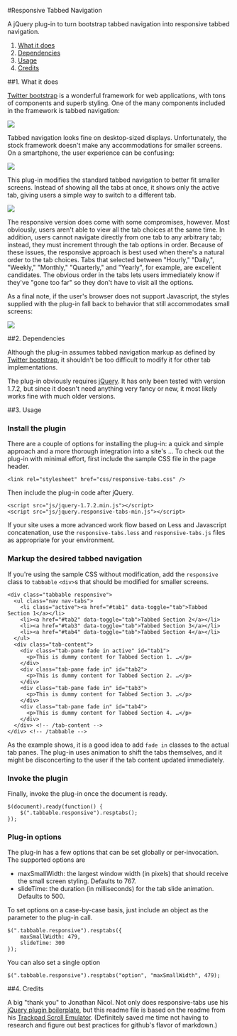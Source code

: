 #Responsive Tabbed Navigation

A jQuery plug-in to turn bootstrap tabbed navigation into responsive tabbed navigation.

1. [What it does](#1-what-it-does)
2. [Dependencies](#2-dependencies)
3. [Usage](#3-usage)
4. [Credits](#4-credits)

##1. What it does

[Twitter bootstrap](http://twitter.github.com/bootstrap/) is a wonderful framework for web applications, with tons of components and superb styling. One of the many components included in the framework is tabbed navigation:

![](http://f.cl.ly/items/3A3e2P1x0x0e3W2B2s3Z/large.png)

Tabbed navigation looks fine on desktop-sized displays. Unfortunately, the stock framework doesn't make any accommodations for smaller screens. On a smartphone, the user experience can be confusing:

![](http://f.cl.ly/items/3A3e2P1x0x0e3W2B2s3Z/unresponsive-small.png)

This plug-in modifies the standard tabbed navigation to better fit smaller screens. Instead of showing all the tabs at once, it shows only the active tab, giving users a simple way to switch to a different tab.

![](http://f.cl.ly/items/3A3e2P1x0x0e3W2B2s3Z/responsive-small.png)

The responsive version does come with some compromises, however. Most obviously, users aren't able to view all the tab choices at the same time. In addition, users cannot navigate directly from one tab to any arbitrary tab; instead, they must increment through the tab options in order. Because of these issues, the responsive approach is best used when there's a natural order to the tab choices. Tabs that selected between "Hourly," "Daily,", "Weekly," "Monthly," "Quarterly," and "Yearly", for example, are excellent candidates. The obvious order in the tabs lets users immediately know if they've "gone too far" so they don't have to visit all the options. 

As a final note, if the user's browser does not support Javascript, the styles supplied with the plug-in fall back to behavior that still accommodates small screens:

![](http://f.cl.ly/items/3A3e2P1x0x0e3W2B2s3Z/styled-small.png)

##2. Dependencies

Although the plug-in assumes tabbed navigation markup as defined by [Twitter bootstrap](http://twitter.github.com/bootstrap/components.html#navs), it shouldn't be too difficult to modify it for other tab implementations.

The plug-in obviously requires [jQuery](http://jquery.com/). It has only been tested with version 1.7.2, but since it doesn't need anything very fancy or new, it most likely works fine with much older versions.

##3. Usage

### Install the plugin

There are a couple of options for installing the plug-in: a quick and simple approach and a more thorough integration into a site's ... To check out the plug-in with minimal effort, first include the sample CSS file in the page header.

	<link rel="stylesheet" href="css/responsive-tabs.css" />

Then include the plug-in code after jQuery.

	<script src="js/jquery-1.7.2.min.js"></script>
	<script src="js/jquery.responsive-tabs-min.js"></script>

If your site uses a more advanced work flow based on Less and Javascript concatenation, use the `responsive-tabs.less` and `responsive-tabs.js` files as appropriate for your environment.

### Markup the desired tabbed navigation

If you're using the sample CSS without modification, add the `responsive` class to `tabbable` `<div>`s that should be modified for smaller screens.

	<div class="tabbable responsive">
	  <ul class="nav nav-tabs">
	    <li class="active"><a href="#tab1" data-toggle="tab">Tabbed Section 1</a></li>
	    <li><a href="#tab2" data-toggle="tab">Tabbed Section 2</a></li>
	    <li><a href="#tab3" data-toggle="tab">Tabbed Section 3</a></li>
	    <li><a href="#tab4" data-toggle="tab">Tabbed Section 4</a></li>
	  </ul>
	  <div class="tab-content">
	    <div class="tab-pane fade in active" id="tab1">
	      <p>This is dummy content for Tabbed Section 1. …</p>
	    </div>
	    <div class="tab-pane fade in" id="tab2">
	      <p>This is dummy content for Tabbed Section 2. …</p>
	    </div>
	    <div class="tab-pane fade in" id="tab3">
	      <p>This is dummy content for Tabbed Section 3. …</p>
	    </div>
	    <div class="tab-pane fade in" id="tab4">
	      <p>This is dummy content for Tabbed Section 4. …</p>
	    </div>
	  </div> <!-- /tab-content -->
	</div> <!-- /tabbable -->

As the example shows, it is a good idea to add `fade in` classes to the actual tab panes. The plug-in uses animation to shift the tabs themselves, and it might be disconcerting to the user if the tab content updated immediately.

### Invoke the plugin

Finally, invoke the plug-in once the document is ready.

	$(document).ready(function() {
	    $(".tabbable.responsive").resptabs(); 
	});

### Plug-in options

The plug-in has a few options that can be set globally or per-invocation. The supported options are

* maxSmallWidth: the largest window width (in pixels) that should receive the small screen styling. Defaults to 767.
* slideTime: the duration (in milliseconds) for the tab slide animation. Defaults to 500.

To set options on a case-by-case basis, just include an object as the parameter to the plug-in call.

	$(".tabbable.responsive").resptabs({
	    maxSmallWidth: 479,
	    slideTime: 300
	});

You can also set a single option

	$(".tabbable.responsive").resptabs("option", "maxSmallWidth", 479);

##4. Credits

A big "thank you" to Jonathan Nicol. Not only does responsive-tabs use his [jQuery plugin boilerplate](http://f6design.com/journal/2012/05/06/a-jquery-plugin-boilerplate/), but this readme file is based on the readme from his [Trackpad Scroll Emulator](https://github.com/jnicol/trackpad-scroll-emulator). (Definitely saved me time not having to research and figure out best practices for github's flavor of markdown.)
